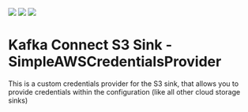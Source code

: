 ![](https://github.com/oryanmoshe/simple-aws-creds-provider/workflows/Run%20Tests/badge.svg?branch=master) ![](https://github.com/oryanmoshe/simple-aws-creds-provider/workflows/GitHub%20Release/badge.svg) ![](https://github.com/oryanmoshe/simple-aws-creds-provider/workflows/GitHub%20Package/badge.svg)
# Kafka Connect S3 Sink - SimpleAWSCredentialsProvider
This is a custom credentials provider for the S3 sink, that allows you to provide credentials within the configuration (like all other cloud storage sinks)